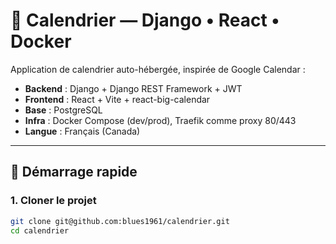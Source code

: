 # 📅 Calendrier — Django • React • Docker

Application de calendrier auto-hébergée, inspirée de Google Calendar :  
- **Backend** : Django + Django REST Framework + JWT  
- **Frontend** : React + Vite + react-big-calendar  
- **Base** : PostgreSQL  
- **Infra** : Docker Compose (dev/prod), Traefik comme proxy 80/443  
- **Langue** : Français (Canada)

---

## 🚀 Démarrage rapide

### 1. Cloner le projet
```bash
git clone git@github.com:blues1961/calendrier.git
cd calendrier
